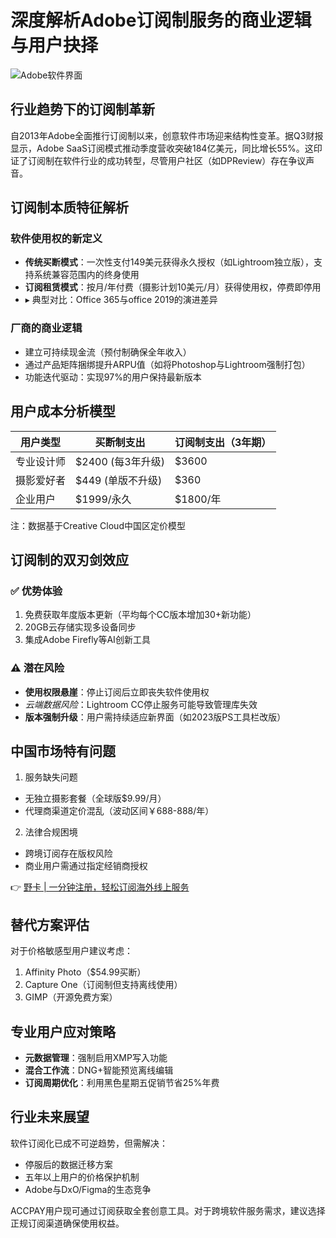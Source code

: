 # 深度解析Adobe订阅制服务的商业逻辑与用户抉择

![Adobe软件界面](https://bbtdd.com/wp-content/uploads/img/36454661.webp)

## 行业趋势下的订阅制革新
自2013年Adobe全面推行订阅制以来，创意软件市场迎来结构性变革。据Q3财报显示，Adobe SaaS订阅模式推动季度营收突破184亿美元，同比增长55%。这印证了订阅制在软件行业的成功转型，尽管用户社区（如DPReview）存在争议声音。

## 订阅制本质特征解析
### 软件使用权的新定义
- **传统买断模式**：一次性支付149美元获得永久授权（如Lightroom独立版），支持系统兼容范围内的终身使用
- **订阅租赁模式**：按月/年付费（摄影计划10美元/月）获得使用权，停费即停用
- ▸ 典型对比：Office 365与office 2019的演进差异

### 厂商的商业逻辑
- 建立可持续现金流（预付制确保全年收入）
- 通过产品矩阵捆绑提升ARPU值（如将Photoshop与Lightroom强制打包）
- 功能迭代驱动：实现97%的用户保持最新版本

## 用户成本分析模型
| 用户类型        | 买断制支出          | 订阅制支出（3年期） |
|---------------|--------------------|-------------------|
| 专业设计师      | $2400 (每3年升级)  | $3600             | 
| 摄影爱好者      | $449 (单版不升级)   | $360              |
| 企业用户        | $1999/永久          | $1800/年          |

注：数据基于Creative Cloud中国区定价模型

## 订阅制的双刃剑效应
### ✅ 优势体验
1. 免费获取年度版本更新（平均每个CC版本增加30+新功能）
2. 20GB云存储实现多设备同步
3. 集成Adobe Firefly等AI创新工具

### ⚠️ 潜在风险
- **使用权限悬崖**：停止订阅后立即丧失软件使用权
- *云端数据风险*：Lightroom CC停止服务可能导致管理库失效
- **版本强制升级**：用户需持续适应新界面（如2023版PS工具栏改版）

## 中国市场特有问题
1. 服务缺失问题
- 无独立摄影套餐（全球版$9.99/月）
- 代理商渠道定价混乱（波动区间￥688-888/年）

2. 法律合规困境
- 跨境订阅存在版权风险
- 商业用户需通过指定经销商授权

👉 [野卡 | 一分钟注册，轻松订阅海外线上服务](https://bbtdd.com/yeka)

## 替代方案评估
对于价格敏感型用户建议考虑：
1. Affinity Photo（$54.99买断）
2. Capture One（订阅制但支持离线使用）
3. GIMP（开源免费方案）

## 专业用户应对策略
- **元数据管理**：强制启用XMP写入功能
- **混合工作流**：DNG+智能预览离线编辑
- **订阅周期优化**：利用黑色星期五促销节省25%年费

## 行业未来展望
软件订阅化已成不可逆趋势，但需解决：
- 停服后的数据迁移方案
- 五年以上用户的价格保护机制
- Adobe与DxO/Figma的生态竞争

ACCPAY用户现可通过订阅获取全套创意工具。对于跨境软件服务需求，建议选择正规订阅渠道确保使用权益。